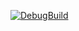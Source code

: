 [![DebugBuild](https://github.com/ku-rihara/DirectXGame/actions/workflows/DebugBuild.yml/badge.svg)](https://github.com/ku-rihara/DirectXGame/actions/workflows/DebugBuild.yml)
